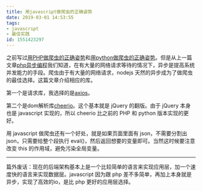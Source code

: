 ```yaml
---
title: 用javascript做爬虫的正确姿势
date: 2019-03-01 14:53:55
tags: 
- javascript
- 最佳实践
id: 1551423297
---
```

之前写过[用PHP做爬虫的正确姿势](/posts/1538110935/)和[用python做爬虫的正确姿势](/posts/1529320519/)。但是从上一篇文章[php异步编程](/posts/1547608999/)我们知道，在有大量的网络请求等待的情况下，异步是提高系统并发能力的手段。爬虫由于有大量的网络请求，nodejs 天然的异步成为了做爬虫的最佳选择。这篇文章介绍相应的库。

第一个是请求库，我选择的是[axios](https://github.com/axios/axios)。

第二个是dom解析库[cheerio](https://github.com/cheeriojs/cheerio)。这个基本就是 jQuery 的翻版。由于 jQuery 本身也是 javascript 实现的，所以 cheerio 比之前的 PHP 和 python 版本实现的更好。

用 javascript 做爬虫还有一个好处，就是如果页面里面有 json，不需要分割出 json，只需要给整个<script></script>段执行 eval()，然后返回想要的变量即可。当然这时候要注意改变 this 的作用域，避免污染全局变量。

--------------------------------
篇外废话：现在的后端架构基本上是一个比较简单的语言来实现应用层，加一个速度快的语言来实现数据层。javascript 因为跟 php 差不多简单，再加上本身就是异步，实现了高效的io，是比 php 更好的应用层选择。